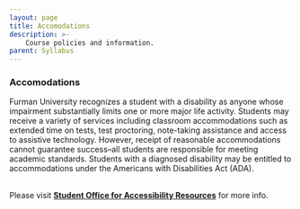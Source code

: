 ```yaml
---
layout: page
title: Accomodations
description: >-
    Course policies and information.
parent: Syllabus
---
```


<h3>Accomodations</h3>
Furman University recognizes a student with a disability as anyone whose impairment substantially limits one or more major life activity. Students may receive a variety of services including classroom accommodations such as extended time on tests, test proctoring, note-taking assistance and access to assistive technology. However, receipt of reasonable accommodations cannot guarantee success–all students are responsible for meeting academic standards. Students with a diagnosed disability may be entitled to accommodations under the Americans with Disabilities Act (ADA).<br/><br/>

Please visit <b><a href="https://www.furman.edu/accessibility/accommodations/">Student Office for Accessibility Resources</a></b> for more info. 
